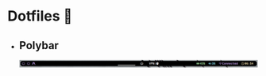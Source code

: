 <h1>Dotfiles 🐧</h1>
<div>
  <ul>
    <li>
      <h2>Polybar</h2>
      <img src="https://github.com/llasso/dotfiles/blob/main/polybar/preview.png" />
    </li>
  </ul>
</div>
